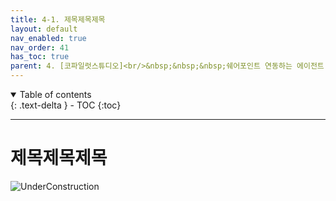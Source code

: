 ```yaml
---
title: 4-1. 제목제목제목
layout: default
nav_enabled: true
nav_order: 41
has_toc: true
parent: 4. [코파일럿스튜디오]<br/>&nbsp;&nbsp;&nbsp;쉐어포인트 연동하는 에이전트
---
```


<details open markdown="block">
  <summary>
    Table of contents
  </summary>
  {: .text-delta }
- TOC
{:toc}
</details>

---

# 제목제목제목

![UnderConstruction](/copilot/assets/UC.jpg)